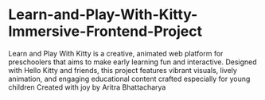 # Learn-and-Play-With-Kitty-Immersive-Frontend-Project
Learn and Play With Kitty is a creative, animated web platform for preschoolers that aims to make early learning fun and interactive. Designed with Hello Kitty and friends, this project features vibrant visuals, lively animation, and engaging educational content crafted especially for young children Created with joy by Aritra Bhattacharya 
